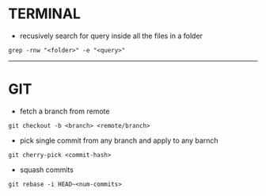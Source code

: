 # TERMINAL

* recusively search for query inside all the files in a folder

`grep -rnw "<folder>" -e "<query>"`

---

# GIT

* fetch a branch from remote

`git checkout -b <branch> <remote/branch>`

* pick single commit from any branch and apply to any barnch

`git cherry-pick <commit-hash>`

* squash commits

`git rebase -i HEAD~<num-commits>`
